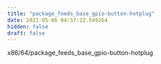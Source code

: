 ```yaml
---
title: "package_feeds_base_gpio-button-hotplug"
date: 2021-05-06 04:57:22.549264
hidden: false
draft: false
---
```


x86/64/package_feeds_base_gpio-button-hotplug


